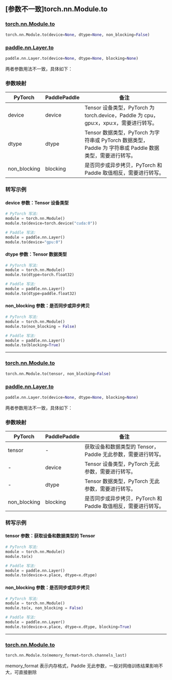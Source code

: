 ## [参数不一致]torch.nn.Module.to

### [torch.nn.Module.to](https://pytorch.org/docs/stable/generated/torch.nn.Module.html#torch.nn.Module.to)

```python
torch.nn.Module.to(device=None, dtype=None, non_blocking=False)
```

### [paddle.nn.Layer.to](https://www.paddlepaddle.org.cn/documentation/docs/zh/api/paddle/nn/Layer_cn.html#to-device-none-dtype-none-blocking-none)

```python
paddle.nn.Layer.to(device=None, dtype=None, blocking=None)
```

两者参数用法不一致，具体如下：

### 参数映射

| PyTorch      | PaddlePaddle | 备注                                                                                                     |
| ------------ | ------------ | -------------------------------------------------------------------------------------------------------- |
| device       | device       | Tensor 设备类型，PyTorch 为 torch.device，Paddle 为 cpu，gpu:x，xpu:x，需要进行转写。                    |
| dtype        | dtype        | Tensor 数据类型，PyTorch 为字符串或 PyTorch 数据类型，Paddle 为 字符串或 Paddle 数据类型，需要进行转写。 |
| non_blocking | blocking     | 是否同步或异步拷贝，PyTorch 和 Paddle 取值相反，需要进行转写。                                           |

### 转写示例

#### device 参数：Tensor 设备类型

```python
# PyTorch 写法:
module = torch.nn.Module()
module.to(device=torch.device("cuda:0"))

# Paddle 写法:
module = paddle.nn.Layer()
module.to(device="gpu:0")
```

#### dtype 参数：Tensor 数据类型

```python
# PyTorch 写法:
module = torch.nn.Module()
module.to(dtype=torch.float32)

# Paddle 写法:
module = paddle.nn.Layer()
module.to(dtype=paddle.float32)
```

#### non_blocking 参数：是否同步或异步拷贝

```python
# PyTorch 写法:
module = torch.nn.Module()
module.to(non_blocking = False)

# Paddle 写法:
module = paddle.nn.Layer()
module.to(blocking=True)
```

---

### [torch.nn.Module.to](https://pytorch.org/docs/stable/generated/torch.nn.Module.html#torch.nn.Module.to)

```python
torch.nn.Module.to(tensor, non_blocking=False)
```

### [paddle.nn.Layer.to](https://www.paddlepaddle.org.cn/documentation/docs/zh/api/paddle/nn/Layer_cn.html#to-device-none-dtype-none-blocking-none)

```python
paddle.nn.Layer.to(device=None, dtype=None, blocking=None)
```

两者参数用法不一致，具体如下：

### 参数映射

| PyTorch      | PaddlePaddle | 备注                                                           |
| ------------ | ------------ | -------------------------------------------------------------- |
| tensor       | -            | 获取设备和数据类型的 Tensor，Paddle 无此参数，需要进行转写。   |
| -            | device       | Tensor 设备类型，PyTorch 无此参数，需要进行转写。              |
| -            | dtype        | Tensor 数据类型，PyTorch 无此参数，需要进行转写。              |
| non_blocking | blocking     | 是否同步或异步拷贝，PyTorch 和 Paddle 取值相反，需要进行转写。 |

### 转写示例

#### tensor 参数：获取设备和数据类型的 Tensor

```python
# PyTorch 写法:
module = torch.nn.Module()
module.to(x)

# Paddle 写法:
module = paddle.nn.Layer()
module.to(device=x.place, dtype=x.dtype)
```

#### non_blocking 参数：是否同步或异步拷贝

```python
# PyTorch 写法:
module = torch.nn.Module()
module.to(x, non_blocking = False)

# Paddle 写法:
module = paddle.nn.Layer()
module.to(device=x.place, dtype=x.dtype, blocking=True)
```

---

### [torch.nn.Module.to](https://pytorch.org/docs/stable/generated/torch.nn.Module.html#torch.nn.Module.to)

```python
torch.nn.Module.to(memory_format=torch.channels_last)
```

memory_format 表示内存格式，Paddle 无此参数，一般对网络训练结果影响不大，可直接删除
